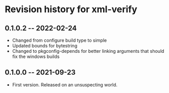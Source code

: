 # Revision history for xml-verify

## 0.1.0.2 -- 2022-02-24

* Changed from configure build type to simple
* Updated bounds for bytestring
* Changed to pkgconfig-depends for better linking arguments that should fix the windows builds

## 0.1.0.0 -- 2021-09-23

* First version. Released on an unsuspecting world.
